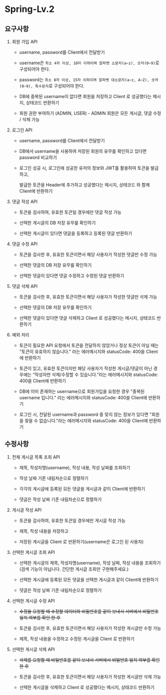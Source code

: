 # Spring-Lv.2
## 요구사항
1. 회원 가입 API

    - username, password를 Client에서 전달받기

    - username은  `최소 4자 이상, 10자 이하이며 알파벳 소문자(a~z), 숫자(0~9)`로 구성되어야 한다.

    - password는  `최소 8자 이상, 15자 이하이며 알파벳 대소문자(a~z, A~Z), 숫자(0~9), 특수문자`로 구성되어야 한다.

    - DB에 중복된 username이 없다면 회원을 저장하고 Client 로 성공했다는 메시지, 상태코드 반환하기

    - 회원 권한 부여하기 (ADMIN, USER) - ADMIN 회원은 모든 게시글, 댓글 수정 / 삭제 가능
    
2. 로그인 API

    - username, password를 Client에서 전달받기
    
    - DB에서 username을 사용하여 저장된 회원의 유무를 확인하고 있다면 password 비교하기
    
    - 로그인 성공 시, 로그인에 성공한 유저의 정보와 JWT를 활용하여 토큰을 발급하고, 
    
      발급한 토큰을 Header에 추가하고 성공했다는 메시지, 상태코드 와 함께 Client에 반환하기
      
3. 댓글 작성 API

    - 토큰을 검사하여, 유효한 토큰일 경우에만 댓글 작성 가능
    
    - 선택한 게시글의 DB 저장 유무를 확인하기
    
    - 선택한 게시글이 있다면 댓글을 등록하고 등록된 댓글 반환하기
    
4. 댓글 수정 API

    - 토큰을 검사한 후, 유효한 토큰이면서 해당 사용자가 작성한 댓글만 수정 가능
    
    - 선택한 댓글의 DB 저장 유무를 확인하기
    
    - 선택한 댓글이 있다면 댓글 수정하고 수정된 댓글 반환하기
    
5. 댓글 삭제 API

    - 토큰을 검사한 후, 유효한 토큰이면서 해당 사용자가 작성한 댓글만 삭제 가능
    
    - 선택한 댓글의 DB 저장 유무를 확인하기
    
    - 선택한 댓글이 있다면 댓글 삭제하고 Client 로 성공했다는 메시지, 상태코드 반환하기
    
6. 예외 처리

    - 토큰이 필요한 API 요청에서 토큰을 전달하지 않았거나 정상 토큰이 아닐 때는 "토큰이 유효하지 않습니다." 라는 에러메시지와 statusCode: 400을 Client에 반환하기
    
    - 토큰이 있고, 유효한 토큰이지만 해당 사용자가 작성한 게시글/댓글이 아닌 경우에는 “작성자만 삭제/수정할 수 있습니다.”라는 에러메시지와 
      statusCode: 400을 Client에 반환하기
      
    - DB에 이미 존재하는 username으로 회원가입을 요청한 경우 "중복된 username 입니다." 라는 에러메시지와 statusCode: 400을 Client에 반환하기
    
    - 로그인 시, 전달된 username과 password 중 맞지 않는 정보가 있다면 "회원을 찾을 수 없습니다."라는 에러메시지와 statusCode: 400을 Client에 반환하기
      
## 수정사항

1. 전체 게시글 목록 조회 API

    - 제목, 작성자명(username), 작성 내용, 작성 날짜를 조회하기
    
    - 작성 날짜 기준 내림차순으로 정렬하기
    
    - 각각의 게시글에 등록된 모든 댓글을 게시글과 같이 Client에 반환하기
    
    - 댓글은 작성 날짜 기준 내림차순으로 정렬하기

2. 게시글 작성 API 

    - 토큰을 검사하여, 유효한 토큰일 경우에만 게시글 작성 가능
  
    - 제목, 작성 내용을 저장하고
    
    - 저장된 게시글을 Client 로 반환하기(username은 로그인 된 사용자)

3. 선택한 게시글 조회 API 

    - 선택한 게시글의 제목, 작성자명(username), 작성 날짜, 작성 내용을 조회하기 
      (검색 기능이 아닙니다. 간단한 게시글 조회만 구현해주세요.)
      
    - 선택한 게시글에 등록된 모든 댓글을 선택한 게시글과 같이 Client에 반환하기
    
    - 댓글은 작성 날짜 기준 내림차순으로 정렬하기
      
4. 선택한 게시글 수정 API

    - ~~수정을 요청할 때 수정할 데이터와 비밀번호를 같이 보내서 서버에서 비밀번호 일치 여부를 확인 한 후~~
    
    - 토큰을 검사한 후, 유효한 토큰이면서 해당 사용자가 작성한 게시글만 수정 가능
    
    - 제목, 작성 내용을 수정하고 수정된 게시글을 Client 로 반환하기

5. 선택한 게시글 삭제 API

    - ~~삭제를 요청할 때 비밀번호를 같이 보내서 서버에서 비밀번호 일치 여부를 확인 한 후~~
    
    - 토큰을 검사한 후, 유효한 토큰이면서 해당 사용자가 작성한 게시글만 삭제 가능
    
    - 선택한 게시글을 삭제하고 Client 로 성공했다는 메시지, 상태코드 반환하기
            
